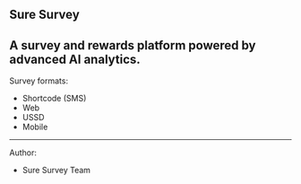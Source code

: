 Sure Survey
-----------------------------------------------------------------------------------------------------------------------
A survey and rewards platform powered by advanced AI analytics.
-----------------------------------------------------------------------------------------------------------------------
Survey formats:
- Shortcode (SMS)
- Web
- USSD
- Mobile
-----------------------------------------------------------------------------------------------------------------------
Author:
- Sure Survey Team
